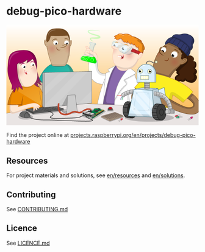 # debug-pico-hardware

![debug-pico-hardware](banner.png)

Find the project online at [projects.raspberrypi.org/en/projects/debug-pico-hardware](https://projects.raspberrypi.org/en/projects/debug-pico-hardware)

## Resources
For project materials and solutions, see [en/resources](https://github.com/raspberrypilearning/debug-pico-hardware/tree/master/en/resources) and [en/solutions](https://github.com/raspberrypilearning/debug-pico-hardware/tree/master/en/solutions).

## Contributing
See [CONTRIBUTING.md](CONTRIBUTING.md)

## Licence
 See [LICENCE.md](LICENCE.md)